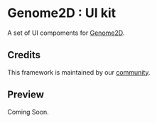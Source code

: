 # Genome2D : UI kit

A set of UI compoments for [Genome2D](http://genome2d.com/).

## Credits

This framework is maintained by our [community](https://groups.google.com/forum/?hl=es#!forum/genome2d).

## Preview

Coming Soon.